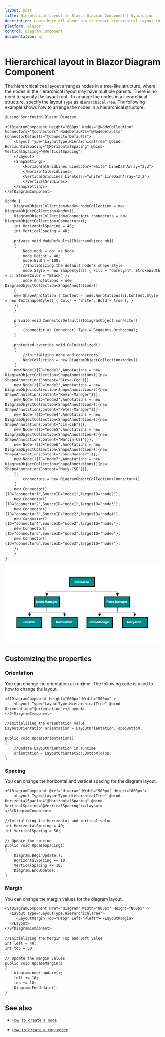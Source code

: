 ```yaml
---
layout: post
title: Hierarchical Layout in Blazor Diagram Component | Syncfusion
description: Learn here all about how to create hierarchical layout in Syncfusion Blazor Diagram component and more.
platform: Blazor
control: Diagram Component
documentation: ug
---
```


# Hierarchical layout in Blazor Diagram Component

The hierarchical tree layout arranges nodes in a tree-like structure, where the nodes in the hierarchical layout may have multiple parents. There is no need to specify the layout root. To arrange the nodes in a hierarchical structure, specify the layout `Type` as `HierarchicalTree`. The following example shows how to arrange the nodes in a hierarchical structure.

```cshtml
@using Syncfusion.Blazor.Diagram

<SfDiagramComponent Height="600px" Nodes="@NodeCollection" Connectors="@connectors" NodeDefaults="@NodeDefaults" ConnectorDefaults="@ConnectorDefaults">
    <Layout Type="LayoutType.HierarchicalTree" @bind-HorizontalSpacing="@HorizontalSpacing" @bind-VerticalSpacing="@VerticalSpacing">
    </Layout>
    <SnapSettings>
        <HorizontalGridLines LineColor="white" LineDashArray="2,2">
        </HorizontalGridLines>
        <VerticalGridLines LineColor="white" LineDashArray="2,2">
        </VerticalGridLines>
    </SnapSettings>
</SfDiagramComponent>

@code {
    DiagramObjectCollection<Node> NodeCollection = new DiagramObjectCollection<Node>();
    DiagramObjectCollection<Connector> connectors = new DiagramObjectCollection<Connector>();
    int HorizontalSpacing = 40;
    int VerticalSpacing = 40;

    private void NodeDefaults(IDiagramObject obj)
    {
        Node node = obj as Node;
        node.Height = 40;
        node.Width = 100;
        //Initializing the default node's shape style
        node.Style = new ShapeStyle() { Fill = "darkcyan", StrokeWidth = 3, StrokeColor = "Black" };
        node.Annotations = new DiagramObjectCollection<ShapeAnnotation>()
    {
    new ShapeAnnotation { Content = node.Annotations[0].Content,Style = new TextShapeStyle() { Color = "white", Bold = true }, }
    };
    }

    private void ConnectorDefaults(IDiagramObject connector)
    {
        (connector as Connector).Type = Segments.Orthogonal;
    }

    protected override void OnInitialized()
    {
        //Initializing node and connectors
        NodeCollection = new DiagramObjectCollection<Node>()
    {
    new Node(){ID="node1",Annotations = new DiagramObjectCollection<ShapeAnnotation>(){new ShapeAnnotation{Content="Steve-Ceo"}}},
    new Node(){ID="node2",Annotations = new DiagramObjectCollection<ShapeAnnotation>(){new ShapeAnnotation{Content="Kevin-Manager"}}},
    new Node(){ID="node3",Annotations = new DiagramObjectCollection<ShapeAnnotation>(){new ShapeAnnotation{Content="Peter-Manager"}}},
    new Node(){ID="node4",Annotations = new DiagramObjectCollection<ShapeAnnotation>(){new ShapeAnnotation{Content="Jim-CSE"}}},
    new Node(){ID="node5",Annotations = new DiagramObjectCollection<ShapeAnnotation>(){new ShapeAnnotation{Content="Martin-CSE"}}},
    new Node(){ID="node6",Annotations = new DiagramObjectCollection<ShapeAnnotation>(){new ShapeAnnotation{Content="John-Manager"}}},
    new Node(){ID="node7",Annotations = new DiagramObjectCollection<ShapeAnnotation>(){new ShapeAnnotation{Content="Mary-CSE"}}},
    };
        connectors = new DiagramObjectCollection<Connector>()
    {
    new Connector(){ID="connector1",SourceID="node1",TargetID="node2"},
    new Connector(){ID="connector2",SourceID="node1",TargetID="node3"},
    new Connector(){ID="connector3",SourceID="node2",TargetID="node4"},
    new Connector(){ID="connector4",SourceID="node2",TargetID="node5"},
    new Connector(){ID="connector5",SourceID="node3",TargetID="node6"},
    new Connector(){ID="connector6",SourceID="node3",TargetID="node7"},
    };
    }
}

```

![HierarchicalTree layout manager](../images/HierarchicalTree.png)

## Customizing the properties

### Orientation

You can change the orientation at runtime. The following code is used to how to change the layout.

```cshtml
<SfDiagramComponent Height="600px" Width="500px" >
    <Layout Type="LayoutType.HierarchicalTree" @bind-Orientation="@orientation"></Layout>
</SfDiagramComponent>

//Initializing the orientation value
LayoutOrientation orientation = LayoutOrientation.TopToBottom;

public void UpdateOrientation()
{
    //Update LayoutOrientation in runtime
    orientation = LayoutOrientation.BottomToTop;
}

```

### Spacing

You can change the horizontal and vertical spacing for the diagram layout.

```cshtml
<SfDiagramComponent @ref="diagram" Width="900px" Height="800px">
    <Layout Type="LayoutType.HierarchicalTree" @bind-HorizontalSpacing="@HorizontalSpacing" @bind-VerticalSpacing="@VerticalSpacing"></Layout>
</SfDiagramComponent>

//Initializing the Horizontal and Vertical value
int HorizontalSpacing = 40;
int VerticalSpacing = 50;

// Update the spacing
public void UpdateSpacing()
{
    Diagram.BeginUpdate();
    HorizontalSpacing += 10;
    VerticalSpacing += 10;
    Diagram.EndUpdate();
}
```

### Margin

You can change the margin values for the diagram layout.

```cshtml
<SfDiagramComponent @ref="diagram" Width="900px" Height="800px" >
  <Layout Type="LayoutType.HierarchicalTree">
     <LayoutMargin Top="@top" Left="@left"></LayoutMargin>
  </Layout>
</SfDiagramComponent>

//Initializing the Mergin Top and Left value
int left = 40;
int top = 50;

// Update the margin values
public void UpdateMargin()
{
    Diagram.BeginUpdate();
    left += 10;
    top += 10;
    Diagram.EndUpdate();
}
```

## See also

* [`How to create a node`](../nodes/nodes)

* [`How to create a connector`](../connectors/connectors)

